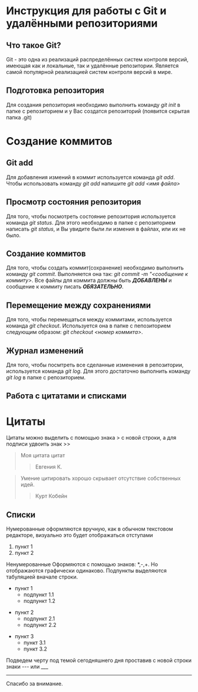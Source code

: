 # Инструкция для работы с Git и удалёнными репозиториями

## Что такое Git?
Git - это одна из реализаций распределённых систем контроля версий, имеющая как и локальные, так и удалённые репозитории. Является самой популярной реализацией систем контроля версий в мире.

## Подготовка репозитория

Для создания репозитория необходимо выполнить команду *git init*  в папке с репозиторием и у Вас создатся репозиторий (появится скрытая папка .git)

# Создание коммитов

## Git add
Для добавления измений в коммит используется команда *git add*. Чтобы использовать команду *git add* напишите *git add <имя файла>*

## Просмотр состояния репозитория

Для того, чтобы посмотреть состояние репозитория используется команда *git status*. Для этого необходимо в папке с репозиторием написать *git status*, и Вы увидите были ли измения в файлах, или их не было.

## Создание коммитов

Для того, чтобы создать коммит(сохранение) необходимо выполнить команду *git commit*. Выполняется она так: *git commit -m "<сообщение к коммиту>*. Все файлы для коммита должны быть ***ДОБАВЛЕНЫ*** и сообщение к коммиту писать ***ОБЯЗАТЕЛЬНО***.

## Перемещение между сохранениями

Для того, чтобы перемещаться между коммитами, используется команда *git checkout*. Используется она в папке с пепозиторием следующим образом: *git checkout <номер коммита>*. 

## Журнал изменений
Для того, чтобы посмтреть все сделанные изменения в репозитории, используется команда *git log*. Для этого достаточно выполнить команду *git log* в папке с репозиторием.

## Работа с цитатами и списками

# Цитаты

Цитаты можно выделить с помощью знака > с новой строки, а для подписи удвоить знак >>

> Моя цитата цитат
>> Евгения К.


> Умение цитировать хорошо скрывает отсутствие собственных идей.
>> Курт Кобейн


## Списки

Нумерованные оформляются вручную, как в обычном текстовом редакторе, визуально это будет  отображаться отступами

1. пункт 1
2. пункт 2

Ненумерованные
Оформяются с помощью знаков: *,-,+. Но отображаются графически одинаково. Подпункты выделяются табуляцией вначале строки.

* пункт 1
    * подпункт 1.1
    * подпункт 1.2
- пункт 2
    - подпункт 2.1
    - подпункт 2.2
+ пункт 3
    + пункт 3.1
    + пункт 3.2
 
 Подведем черту под темой сегодняшнего дня проставив с новой строки знаки --- или ___
 ___

 Спасибо за внимание.